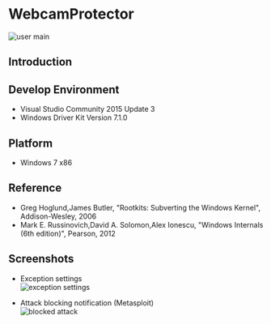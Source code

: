 # WebcamProtector
![user main](https://github.com/clavis0x/WebcamProtector/blob/master/screenshot/1.png)
## Introduction

## Develop Environment
* Visual Studio Community 2015 Update 3
* Windows Driver Kit Version 7.1.0

## Platform
* Windows 7 x86

## Reference
* Greg Hoglund,James Butler, "Rootkits: Subverting the Windows Kernel", Addison-Wesley, 2006
* Mark E. Russinovich,David A. Solomon,Alex Ionescu, "Windows Internals (6th edition)", Pearson, 2012

## Screenshots
- Exception settings  
![exception settings](https://github.com/clavis0x/WebcamProtector/blob/master/screenshot/2.png)  

- Attack blocking notification (Metasploit)  
![blocked attack](https://github.com/clavis0x/WebcamProtector/blob/master/screenshot/3.png)
